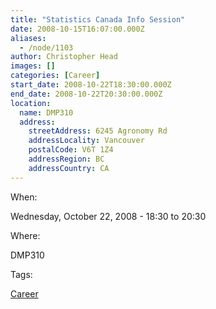 ```yaml
---
title: "Statistics Canada Info Session"
date: 2008-10-15T16:07:00.000Z
aliases:
  - /node/1103
author: Christopher Head
images: []
categories: [Career]
start_date: 2008-10-22T18:30:00.000Z
end_date: 2008-10-22T20:30:00.000Z
location:
  name: DMP310
  address:
    streetAddress: 6245 Agronomy Rd
    addressLocality: Vancouver
    postalCode: V6T 1Z4
    addressRegion: BC
    addressCountry: CA
---
```


When: 

Wednesday, October 22, 2008 - 18:30 to 20:30

Where: 

DMP310

Tags: 

[Career](/career)
